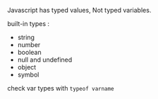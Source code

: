 Javascript has typed values, Not typed variables.

built-in types :
- string
- number
- boolean
- null and undefined
- object
- symbol

check var types with `typeof varname`


